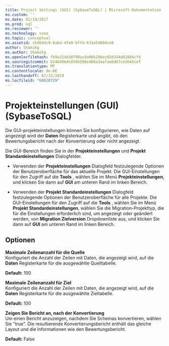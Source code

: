 ```yaml
---
title: Project Settings (GUI) (SybaseToSQL) | Microsoft-Dokumentation
ms.custom: ''
ms.date: 01/19/2017
ms.prod: sql
ms.reviewer: ''
ms.technology: ssma
ms.topic: conceptual
ms.assetid: cbd6ddc9-8abd-4fa9-bffd-631e54894ce8
author: Shamikg
ms.author: Shamikg
ms.openlocfilehash: fb9a324d30790ac8a96b286ec658334d81884cfd
ms.sourcegitcommit: b2464064c0566590e486a3aafae6d67ce2645cef
ms.translationtype: MT
ms.contentlocale: de-DE
ms.lasthandoff: 07/15/2019
ms.locfileid: "68028729"
---
```

# <a name="project-settings-gui-sybasetosql"></a>Projekteinstellungen (GUI) (SybaseToSQL)
Die GUI-projekteinstellungen können Sie konfigurieren, wie Daten auf angezeigt wird der **Daten** Registerkarte und angibt, ob den Bewertungsbericht nach der Konvertierung oder nicht angezeigt.  
  
Die GUI-Bereich finden Sie in der **Projekteinstellungen** und **Projekt Standardeinstellungen** Dialogfelder.  
  
-   Verwenden der **Projekteinstellungen** Dialogfeld festzulegende Optionen der Benutzeroberfläche für das aktuelle Projekt. Die GUI-Einstellungen für den Zugriff auf die **Tools** , wählen Sie im Menü **Projekteinstellungen**, und klicken Sie dann auf **GUI** am unteren Rand im linken Bereich.  
  
-   Verwenden der **Projekt Standardeinstellungen** Dialogfeld festzulegende Optionen der Benutzeroberfläche für alle Projekte. Die GUI-Einstellungen für den Zugriff auf die **Tools** , wählen Sie im Menü **Projekt Standardeinstellungen**, wählen Sie die Migration-Projekttyp, die für die Einstellungen erforderlich sind, um angezeigt oder geändert werden, von **Migration Zielversion** Dropdownliste aus, und klicken Sie dann auf **GUI** am unteren Rand im linken Bereich.  
  
## <a name="options"></a>Optionen  
**Maximale Zeilenanzahl für die Quelle**  
Konfiguriert die Anzahl der Zeilen mit Daten, die angezeigt wird, auf die **Daten** Registerkarte für die ausgewählte Quelltabelle.  
  
**Default:** 100  
  
**Maximale Zeilenanzahl für Ziel**  
Konfiguriert die Anzahl der Zeilen mit Daten, die angezeigt wird, auf die **Daten** Registerkarte für die ausgewählte Zieltabelle.  
  
**Default:** 100  
  
**Zeigen Sie Bericht an, nach der Konvertierung**  
Um einen Bericht anzuzeigen, nachdem Sie Schemas konvertieren, wählen Sie "true". Die resultierende Konvertierungsbericht enthält das gleiche Layout und die Informationen wie den Bewertungsbericht.  
  
**Default:** False  
  
